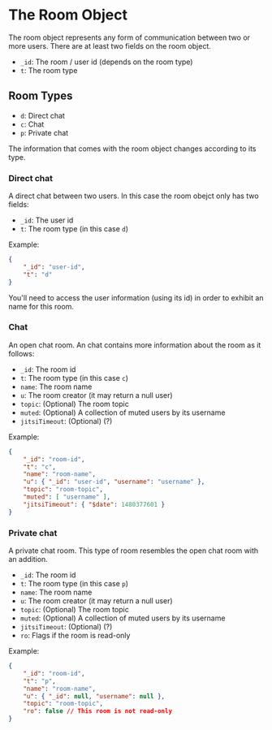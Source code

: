 # The Room Object

The room object represents any form of communication between two or more users. There are at least two fields on the room object.

- `_id`: The room / user id (depends on the room type)
- `t`: The room type

## Room Types

- `d`: Direct chat
- `c`: Chat
- `p`: Private chat

The information that comes with the room object changes according to its type.

### Direct chat

A direct chat between two users. In this case the room obejct only has two fields:

- `_id`: The user id
- `t`: The room type (in this case `d`)

Example:

```json
{
    "_id": "user-id",
    "t": "d"
}
```

You'll need to access the user information (using its id) in order to exhibit an name for this room.

### Chat

An open chat room. An chat contains more information about the room as it follows:

- `_id`: The room id
- `t`: The room type (in this case `c`)
- `name`: The room name
- `u`: The room creator (it may return a null user)
- `topic`: (Optional) The room topic
- `muted`: (Optional) A collection of muted users by its username
- `jitsiTimeout`: (Optional) (?)

Example:

```json
{
    "_id": "room-id",
    "t": "c",
    "name": "room-name",
    "u": { "_id": "user-id", "username": "username" },
    "topic": "room-topic",
    "muted": [ "username" ],
    "jitsiTimeout": { "$date": 1480377601 }
}
```

### Private chat

A private chat room. This type of room resembles the open chat room with an addition.

- `_id`: The room id
- `t`: The room type (in this case `p`)
- `name`: The room name
- `u`: The room creator (it may return a null user)
- `topic`: (Optional) The room topic
- `muted`: (Optional) A collection of muted users by its username
- `jitsiTimeout`: (Optional) (?)
- `ro`: Flags if the room is read-only

Example:

```json
{
    "_id": "room-id",
    "t": "p",
    "name": "room-name",
    "u": { "_id": null, "username": null },
    "topic": "room-topic",
    "ro": false // This room is not read-only
}
```
